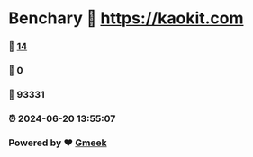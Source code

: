 # Benchary :link: https://kaokit.com 
### :page_facing_up: [14](https://kaokit.com/tag.html) 
### :speech_balloon: 0 
### :hibiscus: 93331 
### :alarm_clock: 2024-06-20 13:55:07 
### Powered by :heart: [Gmeek](https://github.com/Meekdai/Gmeek)
